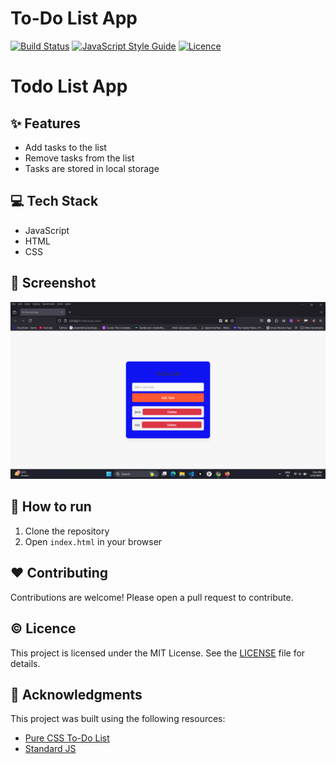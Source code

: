 # To-Do List App

[![Build Status](https://travis-ci.org/KunjShah95/todo-list-app.svg?branch=master)](https://travis-ci.org/username/todo-list-app)
[![JavaScript Style Guide](https://img.shields.io/badge/code_style-standard-brightgreen.svg)](https://standardjs.com)
[![Licence](https://img.shields.io/github/license/username/todo-list-app.svg)](https://github.com/KunjShah95/todo-list-app/blob/master/LICENSE)

# Todo List App

## :sparkles: Features

- Add tasks to the list
- Remove tasks from the list
- Tasks are stored in local storage

## :computer: Tech Stack

- JavaScript
- HTML
- CSS

## :art: Screenshot

![alt text](image.png)

## :book: How to run

1. Clone the repository
2. Open `index.html` in your browser

## :heart: Contributing

Contributions are welcome! Please open a pull request to contribute.

## :copyright: Licence

This project is licensed under the MIT License. See the [LICENSE](https://github.com/KunjShah95/todo-list-app/blob/master/LICENSE) file for details.

## :handshake: Acknowledgments

This project was built using the following resources:

- [Pure CSS To-Do List](https://codepen.io/rachelandrew/pen/RRqJxP)
- [Standard JS](https://standardjs.com/)
